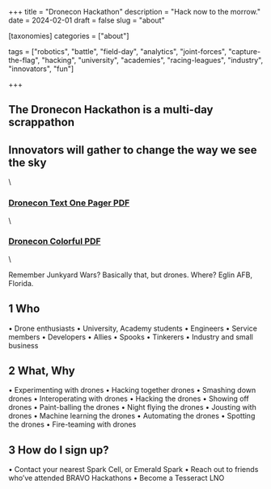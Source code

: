 +++
title = "Dronecon Hackathon"
description = "Hack now to the morrow."
date = 2024-02-01
draft = false
slug = "about"

[taxonomies]
categories = ["about"]

tags = ["robotics", "battle", "field-day", "analytics", "joint-forces", "capture-the-flag", "hacking", "university", "academies", "racing-leagues", "industry", "innovators", "fun"]

+++

## The Dronecon Hackathon is a multi-day scrappathon

## Innovators will gather to change the way we see the sky

\

### [Dronecon Text One Pager PDF](https://raw.githubusercontent.com/trustdan/dronecon-hackathon/main/promo%20PDFs/dronecon-one-pager.pdf)

\

### [Dronecon Colorful PDF](https://raw.githubusercontent.com/trustdan/dronecon-hackathon/main/promo%20PDFs/dronecon-poster.pdf)

\

Remember Junkyard Wars?
Basically that, but drones. Where? Eglin AFB, Florida.

## 1 Who

• Drone enthusiasts
• University, Academy students
• Engineers
• Service members
• Developers
• Allies
• Spooks
• Tinkerers
• Industry and small business

## 2 What, Why

• Experimenting with drones
• Hacking together drones
• Smashing down drones
• Interoperating with drones
• Hacking the drones
• Showing off drones
• Paint-balling the drones
• Night flying the drones
• Jousting with drones
• Machine learning the drones
• Automating the drones
• Spotting the drones
• Fire-teaming with drones

## 3 How do I sign up?

• Contact your nearest Spark Cell, or Emerald Spark
• Reach out to friends who’ve attended BRAVO Hackathons
• Become a Tesseract LNO
